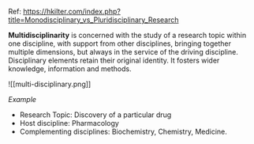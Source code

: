 Ref: https://hkilter.com/index.php?title=Monodisciplinary_vs_Pluridisciplinary_Research

**Multidisciplinarity** is concerned with the study of a research topic within one discipline, with support from other disciplines, bringing together multiple dimensions, but always in the service of the driving discipline. Disciplinary elements retain their original identity. It fosters wider knowledge, information and methods.

![[multi-disciplinary.png]]

_Example_

- Research Topic: Discovery of a particular drug  
- Host discipline: Pharmacology  
- Complementing disciplines: Biochemistry, Chemistry, Medicine.